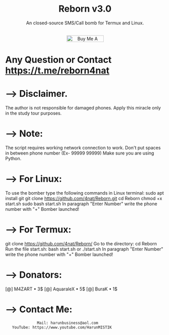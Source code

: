 <h1 align="center">Reborn v3.0</h1>
<p align="center">An closed-source SMS/Call bomb for Termux and Linux.</p><br>
<div style="text-align:center"><a href="https://www.buymeacoffee.com/D25JXve" target="_blank"><img src="https://cdn.buymeacoffee.com/buttons/lato-violet.png" alt="Buy Me A Coffee Please :)" style="height:21px;width:117px;"></a></div>


# Any Question or Contact https://t.me/reborn4nat
# --> Disclaimer.
The author is not responsible for damaged phones. Apply this miracle only in the study tour purposes.

# --> Note:
 The script requires working network connection to work.
 Don't put spaces in between phone number (Ex- 99999 99999)
 Make sure you are using Python.

# --> For Linux:
To use the bomber type the following commands in Linux terminal:
 sudo apt install git
 git clone https://github.com/4nat/Reborn.git
 cd Reborn
 chmod +x start.sh
 sudo bash start.sh
 In paragraph "Enter Number" write the phone number with "+"
 Bomber launched!

# --> For Termux:
git clone https://github.com/4nat/Reborn/
 Go to the directory:
 cd Reborn
 Run the file start.sh: bash start.sh or ./start.sh
 In paragraph "Enter Number" write the phone number with "+"
 Bomber launched!
# --> Donators:
 [@] M4ZART • 3$
 [@] AquaraleX • 5$
 [@] BuraK • 1$

# --> Contact Me:
                  Mail: harunbusiness@aol.com 
       YouTube: https://www.youtube.com/HarunMISTIK
